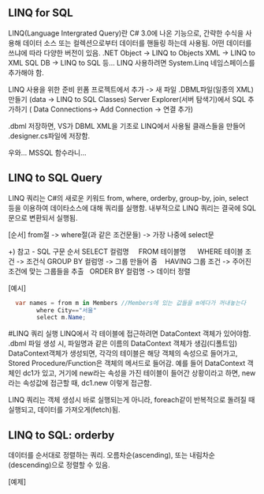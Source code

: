 ## LINQ for SQL

LINQ(Language Intergrated Query)란 C# 3.0에 나온 기능으로,
간략한 수식을 사용해 데이터 소스 또는 컬렉션으로부터 데이터를 핸들링 하는데 사용됨.
어떤 데이터를 쓰냐에 따라 다양한 버전이 있음.
 .NET Object -> LINQ to Objects
 XML -> LINQ to XML
 SQL DB -> LINQ to SQL
 등...
 LINQ 사용하려면 System.Linq 네임스페이스를 추가해야 함.

 LINQ 사용을 위한 준비
 윈폼 프로젝트에서 추가 -> 새 파일
 .DBML파일(일종의 XML) 만들기 (data -> LINQ to SQL Classes)
 Server Explorer(서버 탐색기)에서 SQL 추가하기
 ( Data Connections-> Add Connection -> 연결 추가)

.dbml 저장하면, VS가 DBML XML을 기초로 LINQ에서 사용될 클래스들을 만들어 .designer.cs파일에 저장함.

우와... MSSQL 함수라니...


## LINQ to SQL Query
LINQ 쿼리는 C#의 새로운 키워드 from, where, orderby, group-by, join, select 등을 이용하여 데이타소스에 대해 쿼리를 실행함.
내부적으로 LINQ 쿼리는 결국에 SQL문으로 변환되서 실행됨.

[순서]
from절 -> where절(과 같은 조건문들) -> 가장 나중에 select문 

+) 참고 -  SQL 구문 순서
   SELECT 컬럼명
    FROM 테이블명 
    WHERE 테이블 조건 -> 조건식
    GROUP BY 컬럼명  -> 그룹 만들어 줌
    HAVING 그룹 조건   -> 주어진 조건에 맞는 그룹들을 추출
    ORDER BY 컬럼명 -> 데이터 정렬

  [예시]

```cs
  var names = from m in Members //Members에 있는 값들을 m에다가 꺼내놓는다
        where City=="서울"
        select m.Name;
```

#LINQ 쿼리 실행
LINQ에서 각 테이블에 접근하려면 DataContext 객체가 있어야함. .dbml 파일 생성 시, 파일명과 같은 이름의 DataContext 객체가 생김(디폴트임)
DataContext객체가 생성되면, 각각의 테이블은 해당 객체의 속성으로 들어가고, Stored Procedure/Function은 객체의 메서드로 들어감.
예를 들어 DataContext 객체인 dc1가 있고, 거기에 new라는 속성을 가진 테이블이 들어간 상황이라고 하면,
new라는 속성값에 접근할 때,
dc1.new
이렇게 접근함.

LINQ 쿼리는 객체 생성시 바로 실행되는게 아니라, foreach같이 반복적으로 돌려질 때 실행되고, 데이터를 가져오게(fetch)됨.


## LINQ to SQL: orderby
데이터를 순서대로 정렬하는 쿼리.
오름차순(ascending), 또는 내림차순(descending)으로 정렬할 수 있음.

[예제]

```cs

```


